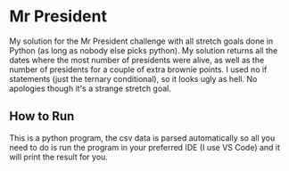 # Mr President

My solution for the Mr President challenge with all stretch goals done in Python (as long as nobody else picks python). My solution returns all the dates where the most number of presidents were alive, as well as the number of presidents for a couple of extra brownie points. I used no if statements (just the ternary conditional), so it looks ugly as hell. No apologies though it's a strange stretch goal.

## How to Run

This is a python program, the csv data is parsed automatically so all you need to do is run the program in your preferred IDE (I use VS Code) and it will print the result for you.

